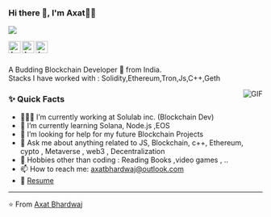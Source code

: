 ### Hi there 👋, I'm Axat👨‍💻
![](https://komarev.com/ghpvc/?username=axatbhardwaj&color=green)
<br/>

<a href="https://www.dropbox.com/s/xp8u7mm8hpzxd9q/axat_bhardwaj.pdf?dl=0">
<img align="left" alt="Axat's Resume" width="24px"  src="https://img.icons8.com/fluency/48/000000/open-resume.png"/>
</a>

<a href="https://www.linkedin.com/in/axatbhardwaj/">
<img align="left" alt="Axat's Linkedin" width="24px"  src="https://img.icons8.com/fluency/48/000000/linkedin.png"/>
</a>
<a href="mailto:axatbhardwaj@outlook.com">
  <img align="left" alt="Axat's Email" width="24px" src="https://img.icons8.com/fluency/48/000000/microsoft-outlook-2019.png" />
</a>


<br />
<br/>

<p>
A Budding Blockchain Developer 🚀 from India.
<br/>
Stacks I have worked with : Solidity,Ethereum,Tron,Js,C++,Geth
<br/> 
</p>

  <img align="right" alt="GIF" src="https://media.giphy.com/media/MC6eSuC3yypCU/giphy.gif" />
  
### ✨ Quick Facts

- 👨🏽‍💻 I’m currently working at Solulab inc. (Blockchain Dev)
- 🌱 I’m currently learning Solana, Node.js ,EOS
- 🤔 I’m looking for help for my future Blockchain Projects
- 💬 Ask me about anything related to JS, Blockchain, c++, Ethereum, cypto , Metaverse , web3 , Decentralization
- 🎿 Hobbies other than coding : Reading Books ,video games , ..
- 📫 How to reach me: axatbhardwaj@outlook.com
- 📝 [Resume](https://www.dropbox.com/s/xp8u7mm8hpzxd9q/axat_bhardwaj.pdf?dl=0)

<hr/>

⭐️ From [Axat Bhardwaj](https://github.com/axatbhardwaj)




<!--
**axatbhardwaj/axatbhardwaj** is a ✨ _special_ ✨ repository because its `README.md` (this file) appears on your GitHub profile.

Here are some ideas to get you started:

- 🔭 I’m currently working on ...
- 
- 👯 I’m looking to collaborate on ...
- 🤔 I’m looking for help with ...

chartreuse-dark
- 
- 😄 Pronouns: ...
- ⚡ Fun fact: ...
-->
